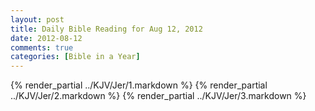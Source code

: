 ```yaml
---
layout: post
title: Daily Bible Reading for Aug 12, 2012
date: 2012-08-12
comments: true
categories: [Bible in a Year]
---
```

{% render_partial ../KJV/Jer/1.markdown %}
{% render_partial ../KJV/Jer/2.markdown %}
{% render_partial ../KJV/Jer/3.markdown %}
